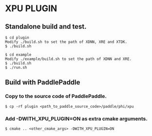 # XPU PLUGIN
## Standalone build and test.
```
$ cd plugin
Modify ./build.sh to set the path of XDNN, XRE and XTDK.
$ ./build.sh

$ cd example
Modify ./example/build.sh to set the path of XDNN and XRE.
$ ./build.sh
$ ./run.sh
```
## Build with PaddlePaddle
### Copy to the source code of PaddlePaddle.
```
$ cp -rf plugin <path_to_paddle_source_code>/paddle/phi/xpu
```
### Add -DWITH_XPU_PLUGIN=ON as extra cmake arguments.
```
$ cmake .. <other_cmake_args> -DWITH_XPU_PLUGIN=ON
```

